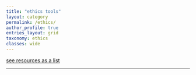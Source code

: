 ```yaml
---
title: "ethics tools"
layout: category
permalink: /ethics/
author_profile: true
entries_layout: grid
taxonomy: ethics
classes: wide
---
```


[see resources as a list](/ethics_list/)

<hr>